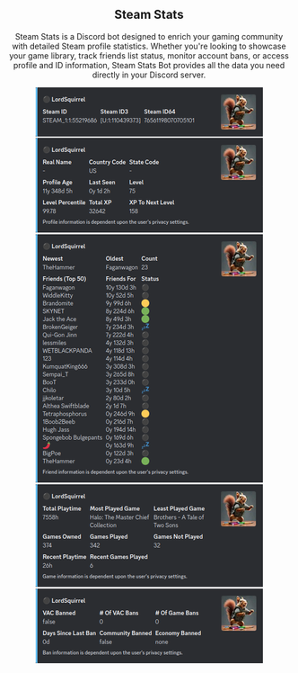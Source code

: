 <div style="text-align: center;"> 
    <h2>Steam Stats</h2>
    <p>Steam Stats is a Discord bot designed to enrich your gaming community with detailed Steam profile statistics. Whether you're looking to showcase your game library, track friends list status, monitor account bans, or access profile and ID information, Steam Stats Bot provides all the data you need directly in your Discord server.</p>
    <img src="./assets/commands.png">
</div>